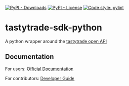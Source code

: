 [![PyPI - Downloads](https://img.shields.io/pypi/dm/tastytrade-sdk)](https://pypi.org/project/tastytrade-sdk/)
[![PyPI - License](https://img.shields.io/pypi/l/tastytrade-sdk)](LICENSE)
[![Code style: pylint](https://img.shields.io/badge/Pylint-10.00/10-green)](https://pypi.org/project/pylint/)

# tastytrade-sdk-python

A python wrapper around the [tastytrade open API](https://developer.tastytrade.com/)

## Documentation

For users: [Official Documentation](https://amamparo.github.io/tastytrade-sdk-python)

For contributors: [Developer Guide](./docs/contributers/README.md)